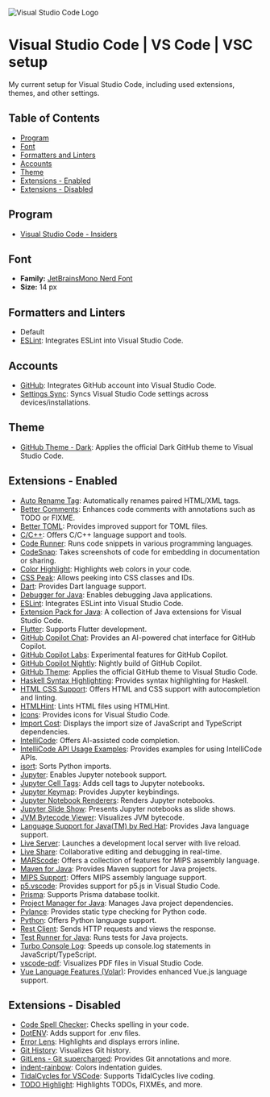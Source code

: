 ![Visual Studio Code Logo](https://upload.wikimedia.org/wikipedia/commons/4/4b/Visual_Studio_Code_Insiders_1.36_icon.svg)

# Visual Studio Code | VS Code | VSC setup

My current setup for Visual Studio Code, including used extensions, themes, and other settings.

## Table of Contents
- [Program](#program)
- [Font](#font)
- [Formatters and Linters](#formatters-and-linters)
- [Accounts](#accounts)
- [Theme](#theme)
- [Extensions - Enabled](#extensions---enabled)
- [Extensions - Disabled](#extensions---disabled)

## Program
- [Visual Studio Code - Insiders](https://code.visualstudio.com/insiders)

## Font

- **Family:** [JetBrainsMono Nerd Font](https://www.nerdfonts.com/font-downloads)
- **Size:** 14 px

## Formatters and Linters

- Default
- [ESLint](https://marketplace.visualstudio.com/items?itemName=dbaeumer.vscode-eslint): Integrates ESLint into Visual Studio Code.

## Accounts

- [GitHub](https://github.com): Integrates GitHub account into Visual Studio Code.
- [Settings Sync](https://code.visualstudio.com/docs/editor/settings-sync): Syncs Visual Studio Code settings across devices/installations.

## Theme

- [GitHub Theme - Dark](https://marketplace.visualstudio.com/items?itemName=GitHub.github-vscode-theme): Applies the official Dark GitHub theme to Visual Studio Code.

## Extensions - Enabled

- [Auto Rename Tag](https://marketplace.visualstudio.com/items?itemName=formulahendry.auto-rename-tag): Automatically renames paired HTML/XML tags.
- [Better Comments](https://marketplace.visualstudio.com/items?itemName=aaron-bond.better-comments): Enhances code comments with annotations such as TODO or FIXME.
- [Better TOML](https://marketplace.visualstudio.com/items?itemName=bungcip.better-toml): Provides improved support for TOML files.
- [C/C++](https://marketplace.visualstudio.com/items?itemName=ms-vscode.cpptools): Offers C/C++ language support and tools.
- [Code Runner](https://marketplace.visualstudio.com/items?itemName=formulahendry.code-runner): Runs code snippets in various programming languages.
- [CodeSnap](https://marketplace.visualstudio.com/items?itemName=adpyke.codesnap): Takes screenshots of code for embedding in documentation or sharing.
- [Color Highlight](https://marketplace.visualstudio.com/items?itemName=naumovs.color-highlight): Highlights web colors in your code.
- [CSS Peak](https://marketplace.visualstudio.com/items?itemName=pranaygp.vscode-css-peek): Allows peeking into CSS classes and IDs.
- [Dart](https://marketplace.visualstudio.com/items?itemName=Dart-Code.dart-code): Provides Dart language support.
- [Debugger for Java](https://marketplace.visualstudio.com/items?itemName=vscjava.vscode-java-debug): Enables debugging Java applications.
- [ESLint](https://marketplace.visualstudio.com/items?itemName=dbaeumer.vscode-eslint): Integrates ESLint into Visual Studio Code.
- [Extension Pack for Java](https://marketplace.visualstudio.com/items?itemName=vscjava.vscode-java-pack): A collection of Java extensions for Visual Studio Code.
- [Flutter](https://marketplace.visualstudio.com/items?itemName=Dart-Code.flutter): Supports Flutter development.
- [GitHub Copilot Chat](https://marketplace.visualstudio.com/items?itemName=GitHub.copilot-chat): Provides an AI-powered chat interface for GitHub Copilot.
- [GitHub Copilot Labs](https://marketplace.visualstudio.com/items?itemName=GitHub.copilot-labs): Experimental features for GitHub Copilot.
- [GitHub Copilot Nightly](https://marketplace.visualstudio.com/items?itemName=GitHub.copilot-nightly): Nightly build of GitHub Copilot.
- [GitHub Theme](https://marketplace.visualstudio.com/items?itemName=GitHub.github-vscode-theme): Applies the official GitHub theme to Visual Studio Code.
- [Haskell Syntax Highlighting](https://marketplace.visualstudio.com/items?itemName=justusadam.language-haskell): Provides syntax highlighting for Haskell.
- [HTML CSS Support](https://marketplace.visualstudio.com/items?itemName=ecmel.vscode-html-css): Offers HTML and CSS support with autocompletion and linting.
- [HTMLHint](https://marketplace.visualstudio.com/items?itemName=HTMLHint.vscode-htmlhint): Lints HTML files using HTMLHint.
- [Icons](https://marketplace.visualstudio.com/items?itemName=tal7aouy.icons): Provides icons for Visual Studio Code.
- [Import Cost](https://marketplace.visualstudio.com/items?itemName=wix.vscode-import-cost): Displays the import size of JavaScript and TypeScript dependencies.
- [IntelliCode](https://marketplace.visualstudio.com/items?itemName=VisualStudioExptTeam.vscodeintellicode): Offers AI-assisted code completion.
- [IntelliCode API Usage Examples](https://marketplace.visualstudio.com/items?itemName=VisualStudioExptTeam.intellicode-api-usage-examples): Provides examples for using IntelliCode APIs.
- [isort](https://marketplace.visualstudio.com/items?itemName=ms-python.isort): Sorts Python imports.
- [Jupyter](https://marketplace.visualstudio.com/items?itemName=ms-toolsai.jupyter): Enables Jupyter notebook support.
- [Jupyter Cell Tags](https://marketplace.visualstudio.com/items?itemName=ms-toolsai.vscode-jupyter-cell-tags): Adds cell tags to Jupyter notebooks.
- [Jupyter Keymap](https://marketplace.visualstudio.com/items?itemName=ms-toolsai.jupyter-keymap): Provides Jupyter keybindings.
- [Jupyter Notebook Renderers](https://marketplace.visualstudio.com/items?itemName=ms-toolsai.jupyter-renderers): Renders Jupyter notebooks.
- [Jupyter Slide Show](https://marketplace.visualstudio.com/items?itemName=ms-toolsai.vscode-jupyter-slideshow): Presents Jupyter notebooks as slide shows.
- [JVM Bytecode Viewer](https://marketplace.visualstudio.com/items?itemName=mnxn.jvm-bytecode-viewer): Visualizes JVM bytecode.
- [Language Support for Java(TM) by Red Hat](https://marketplace.visualstudio.com/items?itemName=redhat.java): Provides Java language support.
- [Live Server](https://marketplace.visualstudio.com/items?itemName=ritwickdey.LiveServer): Launches a development local server with live reload.
- [Live Share](https://marketplace.visualstudio.com/items?itemName=MS-vsliveshare.vsliveshare): Collaborative editing and debugging in real-time.
- [MARScode](https://marketplace.visualstudio.com/items?itemName=akainth015.marscode): Offers a collection of features for MIPS assembly language.
- [Maven for Java](https://marketplace.visualstudio.com/items?itemName=vscjava.vscode-maven): Provides Maven support for Java projects.
- [MIPS Support](https://marketplace.visualstudio.com/items?itemName=kdarkhan.mips): Offers MIPS assembly language support.
- [p5.vscode](https://marketplace.visualstudio.com/items?itemName=samplavigne.p5-vscode): Provides support for p5.js in Visual Studio Code.
- [Prisma](https://marketplace.visualstudio.com/items?itemName=Prisma.prisma): Supports Prisma database toolkit.
- [Project Manager for Java](https://marketplace.visualstudio.com/items?itemName=vscjava.vscode-java-dependency): Manages Java project dependencies.
- [Pylance](https://marketplace.visualstudio.com/items?itemName=ms-python.vscode-pylance): Provides static type checking for Python code.
- [Python](https://marketplace.visualstudio.com/items?itemName=ms-python.python): Offers Python language support.
- [Rest Client](https://marketplace.visualstudio.com/items?itemName=humao.rest-client): Sends HTTP requests and views the response.
- [Test Runner for Java](https://marketplace.visualstudio.com/items?itemName=vscjava.vscode-java-test): Runs tests for Java projects.
- [Turbo Console Log](https://marketplace.visualstudio.com/items?itemName=ChakrounAnas.turbo-console-log): Speeds up console.log statements in JavaScript/TypeScript.
- [vscode-pdf](https://marketplace.visualstudio.com/items?itemName=tomoki1207.pdf): Visualizes PDF files in Visual Studio Code.
- [Vue Language Features (Volar)](https://marketplace.visualstudio.com/items?itemName=Vue.volar): Provides enhanced Vue.js language support.

## Extensions - Disabled

- [Code Spell Checker](https://marketplace.visualstudio.com/items?itemName=streetsidesoftware.code-spell-checker): Checks spelling in your code.
- [DotENV](https://marketplace.visualstudio.com/items?itemName=mikestead.dotenv): Adds support for .env files.
- [Error Lens](https://marketplace.visualstudio.com/items?itemName=usernamehw.errorlens): Highlights and displays errors inline.
- [Git History](https://marketplace.visualstudio.com/items?itemName=donjayamanne.githistory): Visualizes Git history.
- [GitLens - Git supercharged](https://marketplace.visualstudio.com/items?itemName=eamodio.gitlens): Provides Git annotations and more.
- [indent-rainbow](https://marketplace.visualstudio.com/items?itemName=oderwat.indent-rainbow): Colors indentation guides.
- [TidalCycles for VSCode](https://marketplace.visualstudio.com/items?itemName=tidalcycles.vscode-tidalcycles): Supports TidalCycles live coding.
- [TODO Highlight](https://marketplace.visualstudio.com/items?itemName=wayou.vscode-todo-highlight): Highlights TODOs, FIXMEs, and more.
